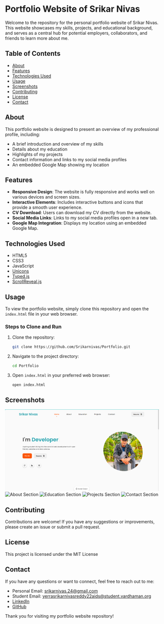 # Portfolio Website of Srikar Nivas

Welcome to the repository for the personal portfolio website of Srikar Nivas. This website showcases my skills, projects, and educational background, and serves as a central hub for potential employers, collaborators, and friends to learn more about me.

## Table of Contents
- [About](#about)
- [Features](#features)
- [Technologies Used](#technologies-used)
- [Usage](#usage)
- [Screenshots](#screenshots)
- [Contributing](#contributing)
- [License](#license)
- [Contact](#contact)

## About

This portfolio website is designed to present an overview of my professional profile, including:
- A brief introduction and overview of my skills
- Details about my education
- Highlights of my projects
- Contact information and links to my social media profiles
- An embedded Google Map showing my location

## Features

- **Responsive Design**: The website is fully responsive and works well on various devices and screen sizes.
- **Interactive Elements**: Includes interactive buttons and icons that provide a smooth user experience.
- **CV Download**: Users can download my CV directly from the website.
- **Social Media Links**: Links to my social media profiles open in a new tab.
- **Google Map Integration**: Displays my location using an embedded Google Map.

## Technologies Used

- HTML5
- CSS3
- JavaScript
- [Unicons](https://unicons.iconscout.com/)
- [Typed.js](https://github.com/mattboldt/typed.js/)
- [ScrollReveal.js](https://scrollrevealjs.org/)

## Usage

To view the portfolio website, simply clone this repository and open the `index.html` file in your web browser.

### Steps to Clone and Run

1. Clone the repository:
    ```bash
    git clone https://github.com/Srikarnivas/Portfolio.git
    ```

2. Navigate to the project directory:
    ```bash
    cd Portfolio
    ```

3. Open `index.html` in your preferred web browser:
    ```bash
    open index.html
    ```

## Screenshots

![Home Section](Screenshots/home.png)
![About Section](Screeshots/aboutme.png)
![Education Section](Screeshots/education.png)
![Projects Section](Screeshots/projects.png)
![Contact Section](Screeshots/contactme.png)

## Contributing

Contributions are welcome! If you have any suggestions or improvements, please create an issue or submit a pull request.

## License

This project is licensed under the MIT License

## Contact

If you have any questions or want to connect, feel free to reach out to me:

- Personal Email: srikarnivas.24@gmail.com
- Student Email: yerrasrikarnivasreddy22aids@student.vardhaman.org
- [LinkedIn](https://www.linkedin.com/in/srikar-nivas-reddy-yerra-43a10b293/)
- [GitHub](https://github.com/Srikarnivas)

Thank you for visiting my portfolio website repository!


